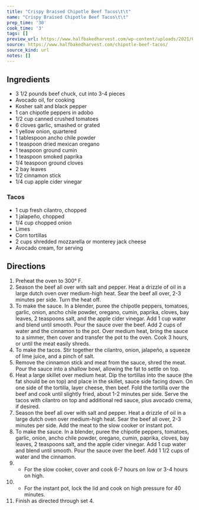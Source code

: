 ```yaml
---
title: "Crispy Braised Chipotle Beef Tacos\t\t"
name: "Crispy Braised Chipotle Beef Tacos\t\t"
prep_time: '30'
cook_time: '3'
tags: []
preview_url: https://www.halfbakedharvest.com/wp-content/uploads/2021/04/Crispy-Braised-Chipotle-Beef-Tacos-1-500x500.jpg
source: https://www.halfbakedharvest.com/chipotle-beef-tacos/
source_kind: url
notes: []
---
```


## Ingredients
- 3 1/2 pounds beef chuck, cut into 3-4 pieces
- Avocado oil, for cooking
- Kosher salt and black pepper
- 1 can chipotle peppers in adobo
- 1/2 cup canned crushed tomatoes
- 6 cloves garlic, smashed or grated
- 1  yellow onion, quartered
- 1 tablespoon ancho chile powder
- 1 teaspoon dried mexican oregano
- 1 teaspoon ground cumin
- 1 teaspoon smoked paprika
- 1/4 teaspoon ground cloves
- 2  bay leaves
- 1/2  cinnamon stick
- 1/4 cup apple cider vinegar

### Tacos 
- 1 cup fresh cilantro, chopped
- 1  jalapeño, chopped
- 1/4 cup chopped onion
- Limes
- Corn tortillas
- 2 cups shredded mozzarella or monterey jack cheese
- Avocado cream, for serving


## Directions
1. Preheat the oven to 300° F.
2. Season the beef all over with salt and pepper. Heat a drizzle of oil in a large dutch oven over medium-high heat. Sear the beef all over, 2-3 minutes per side. Turn the heat off.
3. To make the sauce. In a blender, puree the chipotle peppers, tomatoes, garlic, onion, ancho chile powder, oregano, cumin, paprika, cloves, bay leaves, 2 teaspoons salt, and the apple cider vinegar. Add 1 cup water and blend until smooth. Pour the sauce over the beef. Add 2 cups of water and the cinnamon to the pot. Over medium heat, bring the sauce to a simmer, then cover and transfer the pot to the oven. Cook 3 hours, or until the meat easily shreds.
4. To make the tacos. Stir together the cilantro, onion, jalapeño, a squeeze of lime juice, and a pinch of salt.
5. Remove the cinnamon stick and meat from the sauce, shred the meat. Pour the sauce into a shallow bowl, allowing the fat to settle on top.
6. Heat a large skillet over medium heat. Dip the tortillas into the sauce (the fat should be on top) and place in the skillet, sauce side facing down. On one side of the tortilla, layer cheese, then beef. Fold the tortilla over the beef and cook until slightly fried, about 1-2 minutes per side. Serve the tacos with cilantro on top and additional red sauce, plus avocado crema, if desired.
7. Season the beef all over with salt and pepper. Heat a drizzle of oil in a large dutch oven over medium-high heat. Sear the beef all over, 2-3 minutes per side. Add the meat to the slow cooker or instant pot.
8. To make the sauce. In a blender, puree the chipotle peppers, tomatoes, garlic, onion, ancho chile powder, oregano, cumin, paprika, cloves, bay leaves, 2 teaspoons salt, and the apple cider vinegar. Add 1 cup water and blend until smooth. Pour the sauce over the beef. Add 1 1/2 cups of water and the cinnamon.
9. - For the slow cooker, cover and cook 6-7 hours on low or 3-4 hours on high.
10. - For the instant pot, lock the lid and cook on high pressure for 40 minutes.
11. Finish as directed through set 4.
